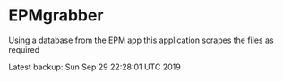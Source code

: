 # EPMgrabber
Using a database from the EPM app this application scrapes the files as required


Latest backup: Sun Sep 29 22:28:01 UTC 2019
